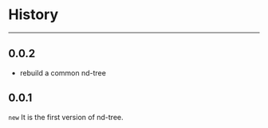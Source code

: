 # History

---
## 0.0.2

- rebuild a common nd-tree

## 0.0.1

`new` It is the first version of nd-tree.
